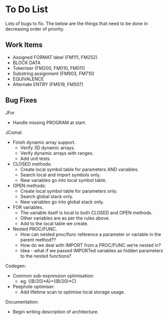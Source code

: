 # To Do List

Lots of bugs to fix. The below are the things that need to be done in
decreasing order of priority.

## Work Items

* Assigned FORMAT label (FM111, FM252)
* BLOCK DATA
* Tokeniser (FM200, FM010, FM011)
* Substring assignment (FM903, FM710)
* EQUIVALENCE
* Alternate ENTRY (FM519, FM507)

## Bug Fixes

JFor
* Handle missing PROGRAM at start.

JComal:
* Finish dynamic array support.
  * Verify 3D dynamic arrays.
  * Verify dynamic arrays with ranges.
  * Add unit tests.
* CLOSED methods:
  * Create local symbol table for parameters AND variables.
  * Search local and import symbols only.
  * New variables go into local symbol table.
* OPEN methods:
  * Create local symbol table for parameters only.
  * Search global stack only.
  * New variables go into global stack only.
* FOR variables.
  * The variable itself is local to both CLOSED and OPEN methods.
  * Other variables are as per the rules above.
  * Add to the local table we create.
* Nested PROC/FUNC.
  * How can nested proc/func reference a parameter or variable in the parent method??
  * How do we deal with IMPORT from a PROC/FUNC we’re nested in?
  * Idea - what if we passed IMPORTed variables as hidden parameters to the nested functions?

Codegen:
* Common sub-expression optimisation:
  - eg. ((B/20)*A)+((B/20)*C)
* Peephole optimiser:
  - Add lifetime scan to optimise local storage usage.

Documentation:
* Begin writing description of architecture.
